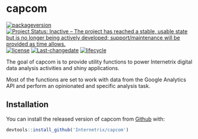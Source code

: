
<!-- README.md is generated from README.Rmd. Please edit that file -->
capcom
======

[![packageversion](https://img.shields.io/badge/Package%20version-x86_64-pc-linux-gnu,%20x86_64,%20linux-gnu,%20x86_64,%20linux-gnu,%20,%203,%205.2,%202018,%2012,%2020,%2075870,%20R,%20R%20version%203.5.2%20(2018-12-20),%20Eggshell%20Igloo-orange.svg?style=flat-square)](commits/master) [![Project Status: Inactive – The project has reached a stable, usable state but is no longer being actively developed; support/maintenance will be provided as time allows.](https://www.repostatus.org/badges/latest/inactive.svg)](https://www.repostatus.org/#inactive) [![license](https://img.shields.io/badge/license-GPL--3-blue.svg)](https://www.gnu.org/licenses/gpl-3.0.en.html) [![Last-changedate](https://img.shields.io/badge/last%20change-2019--05--10-yellowgreen.svg)](/commits/master) [![lifecycle](https://img.shields.io/badge/lifecycle-experimental-orange.svg)](https://www.tidyverse.org/lifecycle/#experimental)

The goal of capcom is to provide utility functions to power Internetrix digital data analysis activities and shiny applications.

Most of the functions are set to work with data from the Google Analytics API and perform an opinionated and specific analysis task.

Installation
------------

You can install the released version of capcom from [Github](https://github.com/Internetrix/capcom) with:

``` r
devtools::install_github('Internetrix/capcom')
```

